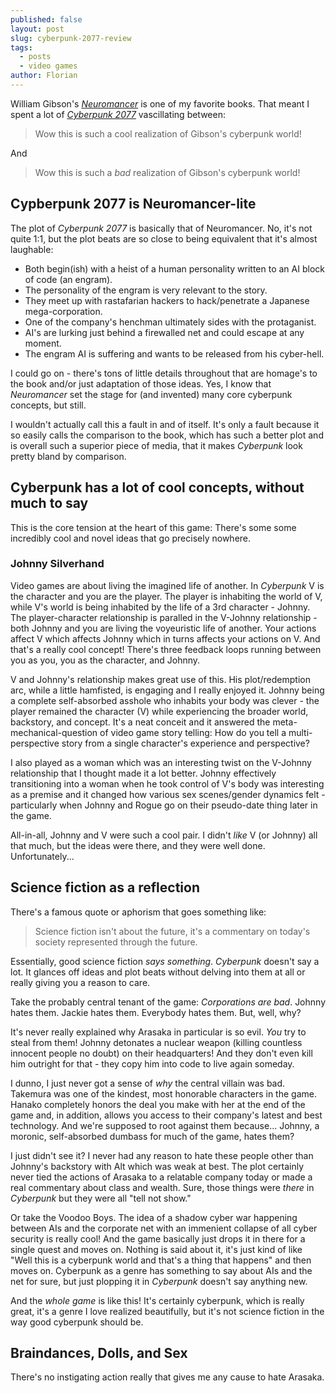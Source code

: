 ```yaml
---
published: false
layout: post
slug: cyberpunk-2077-review
tags:
  - posts
  - video games
author: Florian
---
```


William Gibson's [_Neuromancer_](https://en.wikipedia.org/wiki/Neuromancer) is one of my favorite books. That meant I spent a lot of [_Cyberpunk 2077_](https://en.wikipedia.org/wiki/Cyberpunk_2077) vascillating between:

> Wow this is such a cool realization of Gibson's cyberpunk world!

And

> Wow this is such a _bad_ realization of Gibson's cyberpunk world!

## Cypberpunk 2077 is Neuromancer-lite

The plot of _Cyberpunk 2077_ is basically that of Neuromancer. No, it's not quite 1:1, but the plot beats are so close to being equivalent that it's almost laughable:

- Both begin(ish) with a heist of a human personality written to an AI block of code (an engram).
- The personality of the engram is very relevant to the story.
- They meet up with rastafarian hackers to hack/penetrate a Japanese mega-corporation.
- One of the company's henchman ultimately sides with the protaganist.
- AI's are lurking just behind a firewalled net and could escape at any moment.
- The engram AI is suffering and wants to be released from his cyber-hell.

I could go on - there's tons of little details throughout that are homage's to the book and/or just adaptation of those ideas. Yes, I know that _Neuromancer_ set the stage for (and invented) many core cyberpunk concepts, but still.

I wouldn't actually call this a fault in and of itself. It's only a fault because it so easily calls the comparison to the book, which has such a better plot and is overall such a superior piece of media, that it makes _Cyberpunk_ look pretty bland by comparison.

## Cyberpunk has a lot of cool concepts, without much to say

This is the core tension at the heart of this game: There's some some incredibly cool and novel ideas that go precisely nowhere.

### Johnny Silverhand

Video games are about living the imagined life of another. In _Cyberpunk_ V is the character and you are the player. The player is inhabiting the world of V, while V's world is being inhabited by the life of a 3rd character - Johnny. The player-character relationship is paralled in the V-Johnny relationship - both Johnny and you are living the voyeuristic life of another. Your actions affect V which affects Johnny which in turns affects your actions on V. And that's a really cool concept! There's three feedback loops running between you as you, you as the character, and Johnny.

V and Johnny's relationship makes great use of this. His plot/redemption arc, while a little hamfisted, is engaging and I really enjoyed it. Johnny being a complete self-absorbed asshole who inhabits your body was clever - the player remained the character (V) while experiencing the broader world, backstory, and concept. It's a neat conceit and it answered the meta-mechanical-question of video game story telling: How do you tell a multi-perspective story from a single character's experience and perspective?

I also played as a woman which was an interesting twist on the V-Johnny relationship that I thought made it a lot better. Johnny effectively transitioning into a woman when he took control of V's body was interesting as a premise and it changed how various sex scenes/gender dynamics felt - particularly when Johnny and Rogue go on their pseudo-date thing later in the game.

All-in-all, Johnny and V were such a cool pair. I didn't _like_ V (or Johnny) all that much, but the ideas were there, and they were well done. Unfortunately...

## Science fiction as a reflection

There's a famous quote or aphorism that goes something like:

> Science fiction isn't about the future, it's a commentary on today's society represented through the future.

Essentially, good science fiction _says something_. _Cyberpunk_ doesn't say a lot. It glances off ideas and plot beats without delving into them at all or really giving you a reason to care.

Take the probably central tenant of the game: _Corporations are bad_. Johnny hates them. Jackie hates them. Everybody hates them. But, well, why?

It's never really explained why Arasaka in particular is so evil. _You_ try to steal from them! Johnny detonates a nuclear weapon (killing countless innocent people no doubt) on their headquarters! And they don't even kill him outright for that - they copy him into code to live again someday.

I dunno, I just never got a sense of _why_ the central villain was bad. Takemura was one of the kindest, most honorable characters in the game. Hanako completely honors the deal you make with her at the end of the game and, in addition, allows you access to their company's latest and best technology. And we're supposed to root against them because... Johnny, a moronic, self-absorbed dumbass for much of the game, hates them?

I just didn't see it? I never had any reason to hate these people other than Johnny's backstory with Alt which was weak at best. The plot certainly never tied the actions of Arasaka to a relatable company today or made a real commentary about class and wealth. Sure, those things were _there_ in _Cyberpunk_ but they were all "tell not show."

Or take the Voodoo Boys. The idea of a shadow cyber war happening between AIs and the corporate net with an immenient collapse of all cyber security is really cool! And the game basically just drops it in there for a single quest and moves on. Nothing is said about it, it's just kind of like "Well this is a cyberpunk world and that's a thing that happens" and then moves on. Cyberpunk as a genre has something to say about AIs and the net for sure, but just plopping it in _Cyberpunk_ doesn't say anything new.

And the _whole game_ is like this! It's certainly cyberpunk, which is really great, it's a genre I love realized beautifully, but it's not science fiction in the way good cyberpunk should be.

## Braindances, Dolls, and Sex







There's no instigating action really that gives me any cause to hate Arasaka. 













